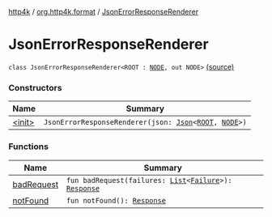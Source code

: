 [http4k](../../index.md) / [org.http4k.format](../index.md) / [JsonErrorResponseRenderer](./index.md)

# JsonErrorResponseRenderer

`class JsonErrorResponseRenderer<ROOT : `[`NODE`](index.md#NODE)`, out NODE>` [(source)](https://github.com/http4k/http4k/blob/master/http4k-core/src/main/kotlin/org/http4k/format/JsonErrorResponseRenderer.kt#L8)

### Constructors

| Name | Summary |
|---|---|
| [&lt;init&gt;](-init-.md) | `JsonErrorResponseRenderer(json: `[`Json`](../-json/index.md)`<`[`ROOT`](index.md#ROOT)`, `[`NODE`](index.md#NODE)`>)` |

### Functions

| Name | Summary |
|---|---|
| [badRequest](bad-request.md) | `fun badRequest(failures: `[`List`](https://kotlinlang.org/api/latest/jvm/stdlib/kotlin.collections/-list/index.html)`<`[`Failure`](../../org.http4k.lens/-failure/index.md)`>): `[`Response`](../../org.http4k.core/-response/index.md) |
| [notFound](not-found.md) | `fun notFound(): `[`Response`](../../org.http4k.core/-response/index.md) |
